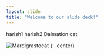 ```yaml
---
layout: slide
title: "Welcome to our slide deck!"
---
```

harish1
harish2
Dalmation cat

![Mardigrastocat](https://octodex.github.com/images/Mardigrastocat.png)
{: .center}
